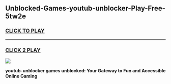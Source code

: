 
## Unblocked-Games-youtub-unblocker-Play-Free-5tw2e
<h3>
<a href="https://premium76.site?title=youtub-unblocker&ref=23A">CLICK TO PLAY</a></h3>
<hr>

<h3>
<a href="https://premium76.site?title=youtub-unblocker&ref=23A">CLICK 2 PLAY</a>
  
</h3>

<a href="https://premium76.site?title=youtub-unblocker&ref=23A"><img src="https://clearcache.store/games.png"></a>


**youtub-unblocker games unblocked: Your Gateway to Fun and Accessible Online Gaming**
